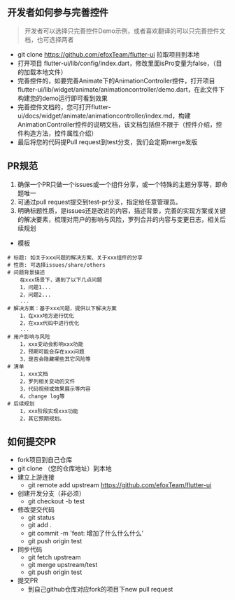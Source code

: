 ## 开发者如何参与完善控件
> 开发者可以选择只完善控件Demo示例，或者喜欢翻译的可以只完善控件文档，也可选择两者

* git clone https://github.com/efoxTeam/flutter-ui 拉取项目到本地
* 打开项目 flutter-ui/lib/config/index.dart，修改里面isPro变量为false，（目的加载本地文件）
* 完善控件的，如要完善Animate下的AnimationController控件，打开项目 flutter-ui/lib/widget/animate/animationcontroller/demo.dart，在此文件下构建您的demo运行即可看到效果
* 完善控件文档的，您可打开flutter-ui/docs/widget/animate/animationcontroller/index.md，构建AnimationController控件的说明文档，该文档包括但不限于（控件介绍，控件构造方法，控件属性介绍）
* 最后将您的代码提Pull request到test分支，我们会定期merge发版

## PR规范
1. 确保一个PR只做一个issues或一个组件分享，或一个特殊的主题分享等，即命题唯一
2. 可通过pull request提交到test-pr分支，指定给任意管理员。
3. 明确标题性质，是issues还是改进的内容，描述背景，完善的实现方案或关键的解决要素，梳理对用户的影响与风险，罗列合并的内容与变更日志，相关后续规划
* 模板
```
# 标题: 如关于xxx问题的解决方案、关于xxx组件的分享
# 性质: 可选择issues/share/others
# 问题背景描述
    在xxx场景下，遇到了以下几点问题
    1，问题1...
    2，问题2...
    ...
# 解决方案：基于xxx问题，提供以下解决方案
    1，在xxx地方进行优化
    2，在xxx代码中进行优化
    ...
# 用户影响与风险
    1，xxx变动会影响xxx功能
    2，预期可能会存在xxx问题
    3，是否会隐藏哪些其它风险等
# 清单
    1，xxx文档
    2，罗列相关变动的文件
    3，代码视频或效果展示等内容
    4，change log等
# 后续规划
    1，xxx阶段实现xxx功能
    2，其它预期规划。
```
## 如何提交PR
* fork项目到自己仓库
* git clone （您的仓库地址）到本地
* 建立上游连接
    * git remote add upstream https://github.com/efoxTeam/flutter-ui
* 创建开发分支（非必须）
    * git checkout -b test
* 修改提交代码
    * git status
    * git add .
    * git commit -m 'feat: 增加了什么什么什么'
    * git push origin test
* 同步代码
    * git fetch upstream
    * git merge upstream/test
    * git push origin test
* 提交PR
    * 到自己github仓库对应fork的项目下new pull request

